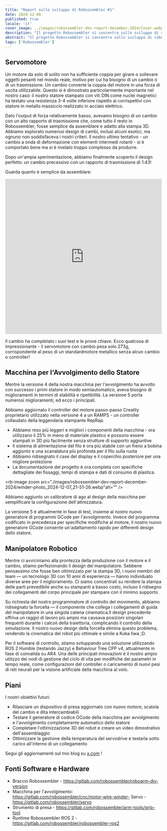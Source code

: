 ```yaml
---
title: "Report sullo sviluppo di Robossembler #1"
date: 2024-12-08
published: true
locale: 'it'
cover_image: ../images/robossembler-dev-report-december-2024/Cover.webp
description: "Il progetto Robossembler si concentra sullo sviluppo di robot industriali e strumenti per la loro produzione accessibili a qualsiasi appassionato di fai-da-te. In questo articolo condivideremo i nostri progressi attuali - un cambio aggiornato e testato, la quinta versione della macchina per avvolgere e un manipolatore robotico con ottimizzazioni aggiuntive per la stampa 3D!"
abstract: "Il progetto Robossembler si concentra sullo sviluppo di robot industriali e strumenti per la loro produzione accessibili a qualsiasi appassionato di fai-da-te. In questo articolo condivideremo i nostri progressi attuali - un cambio aggiornato e testato, la quinta versione della macchina per avvolgere e un manipolatore robotico con ottimizzazioni aggiuntive per la stampa 3D!"
tags: ['Robossembler']
---
```



## Servomotore

Un motore da solo di solito non ha sufficiente coppia per girare o sollevare oggetti pesanti nel mondo reale, motivo per cui ha bisogno di un cambio o di un trasmissione. Un cambio converte la coppia del motore in una forza di uscita utilizzabile. Questo si è dimostrato particolarmente importante nel nostro caso: il nostro statore stampato con viti DIN come nuclei magnetici ha testato una resistenza 3-4 volte inferiore rispetto ai corrispettivi con statore in metallo massiccio realizzato in acciaio elettrico.

<rb-image zoom src="./images/robossembler-dev-report-december-2024/stator-photo_2024-12-08_00-03-21.webp" alt="" />

Dato l'output di forza relativamente basso, avevamo bisogno di un cambio con un alto rapporto di trasmissione che, come tutto il resto in Robossembler, fosse semplice da assemblare e adatto alla stampa 3D. Abbiamo esplorato numerosi design di cambi, inclusi alcuni esotici, ma ognuno non soddisfaceva i nostri criteri. Il nostro ultimo tentativo - un cambio a onda di deformazione con elementi intermedi rotanti - si è comportato bene ma si è rivelato troppo complesso da produrre.

Dopo un'ampia sperimentazione, abbiamo finalmente scoperto il design perfetto: un cambio precessivo con un rapporto di trasmissione di 1:43!

<rb-image zoom src="./images/robossembler-dev-report-december-2024/reducer-photo_2024-12-07_21-54-20.webp" alt="" />

Guarda quanto è semplice da assemblare:

<iframe width="100%" height="500" src="https://www.youtube.com/embed/0vXwFmTB_L4?si=soNbSNKg9tjPWY1f" title="Lettore video di YouTube" frameborder="0" allow="accelerometer; autoplay; clipboard-write; encrypted-media; gyroscope; picture-in-picture; web-share" referrerpolicy="strict-origin-when-cross-origin" allowfullscreen></iframe>

Il cambio ha completato i suoi test e le prove chiave. Ecco qualcosa di impressionante - il servomotore con cambio pesa solo 273g, corrispondente al peso di un standardmotore metallico senza alcun cambio o controller!

<rb-image zoom src="./images/robossembler-dev-report-december-2024/reducer-photo_2024-12-08_14-02-33.webp" alt="" />

## Macchina per l'Avvolgimento dello Statore

Mentre la versione 4 della nostra macchina per l'avvolgimento ha avvolto con successo i primi statore in modo semiautomatico, aveva bisogno di miglioramenti in termini di stabilità e ripetibilità. La versione 5 porta numerosi miglioramenti, ed ecco i principali.

Abbiamo aggiornato il controller del motore passo-passo Creality proprietario utilizzato nella versione 4 a un RAMPS - un controller collaudato della leggendaria stampante RepRap.

<rb-image zoom src="./images/robossembler-dev-report-december-2024/winder-photo_2024-12-07_21-50-12.webp" alt="" />

- Abbiamo reso più leggeri e migliori i componenti della macchina - ora utilizzano il 25% in meno di materiale plastico e possono essere stampati in 3D più facilmente senza strutture di supporto aggiuntive
- Il sistema di alimentazione del filo è ora più stabile con un freno a bobina aggiunto e una scanalatura più profonda per il filo sulla ruota
- Abbiamo ridisegnato il case del display e il coperchio posteriore per una migliore protezione
- La documentazione del progetto è ora completa con specifiche dettagliate dei fissaggi, tempi di stampa e dati di consumo di plastica.

<rb-image zoom src="./images/robossembler-dev-report-december-2024/winder-photo_2024-12-07_21-51-26.webp"alt="" />

Abbiamo aggiunto un calibratore di ago al design della macchina per semplificare la configurazione dell'attrezzatura.

<rb-image zoom src="./images/robossembler-dev-report-december-2024/winder-photo_2024-12-04_11-41-56.webp" alt="" />

La versione 5 è attualmente in fase di test, insieme al nostro nuovo generatore di programmi GCode per l'avvolgimento. Invece del programma codificato in precedenza per specifiche modifiche al motore, il nostro nuovo generatore GCode consente un'adattamento rapido per differenti design dello statore.

## Manipolatore Robotico

Mentre ci avviciniamo alla prontezza della produzione con il motore e il cambio, stiamo perfezionando il design del manipolatore. Sebbene pensassimo che fosse ben ottimizzato per la stampa 3D, i nuovi membri del team — un tecnologo 3D con 10 anni di esperienza — hanno individuato diverse aree per il miglioramento. Ci siamo concentrati su rendere la stampa delle parti prevedibile anche su stampanti a basso costo, incluso il ridisegno dei collegamenti del corpo principale per stampare con il minimo supporto.

<rb-image zoom src="./images/robossembler-dev-report-december-2024/3d-supports.webp" alt="" />

<rb-image zoom src="./images/robossembler-dev-report-december-2024/roboarm-3d-optimize-photo_2024-11-20_15-56-53.webp" alt="" />

Su richiesta del nostro programmatore di controllo del movimento, abbiamo ridisegnato la forcella — il componente che collega i collegamenti di guida del manipolatore in una singola catena cinematica.Il design precedente offriva un raggio di lavoro più ampio ma causava posizioni singolari frequenti durante i calcoli della traiettoria, complicando il controllo della simulazione. Il nostro nuovo design della forcella elimina questo problema, rendendo la cinematica del robot più ottimale e simile a Kuka Iiwa ;D.

<rb-image zoom src="./images/robossembler-dev-report-december-2024/fork-roboarm-photo_2024-12-07_11-39-31.webp" alt="" />

Per il software di controllo, stiamo sviluppando una soluzione utilizzando ROS 2 Humble (testando Jazzy) e Behaviour Tree CPP v4, attualmente in fase di convalida su AR4. Una delle principali innovazioni è il nostro ampio utilizzo dei nodi di gestione del ciclo di vita per modifiche dei parametri in tempo reale, come configurazioni del controller o caricamento di nuovi pesi di reti neurali per la visione artificiale della macchina al volo.

## Piani

I nostri obiettivi futuri:

- Rilasciare un dispositivo di presa aggiornato con nuovo motore, scatola del cambio e dita intercambiabili
- Testare il generatore di codice GCode della macchina per avvolgimento e l'avvolgimento completamente automatico dello statore
- Completare l'ottimizzazione 3D del robot e creare un video dimostrativo dell'assemblaggio
- Ottimizzare la gestione della temperatura del servodrive e testarla sotto carico all'interno di un collegamento

Segui gli aggiornamenti sul mio blog su [x.com](https://x.com/movefasta) !

## Fonti Software e Hardware

- Braccio Robossembler - https://gitlab.com/robossembler/roboarm-diy-version
- Macchina per l'avvolgimento: https://gitlab.com/robossembler/cnc/motor-wire-winder- Servo - https://gitlab.com/robossembler/servo
- Strumento di presa - https://gitlab.com/robossembler/arm-tools/grip-tool
- Runtime Robossembler ROS 2 - https://gitlab.com/robossembler/robossembler-ros2